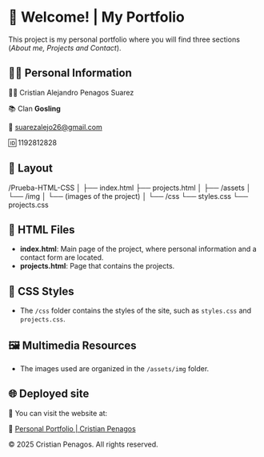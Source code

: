 # 👋 Welcome! | My Portfolio
This project is my personal portfolio where you will find three sections (*About me, Projects and Contact*).

## 💁‍♂️ Personal Information
🙋‍♂️ Cristian Alejandro Penagos Suarez

📚 Clan **Gosling**

📧 suarezalejo26@gmail.com

🆔 1192812828

## 📁 Layout
/Prueba-HTML-CSS
│
├── index.html
├── projects.html
│
├── /assets
│   └── /img
│       └── (images of the project)
│
└── /css
    └── styles.css
    └── projects.css

## 📂 HTML Files

- **index.html**: Main page of the project, where personal information and a contact form are located.
- **projects.html**: Page that contains the projects.

## 🎨 CSS Styles

- The `/css` folder contains the styles of the site, such as `styles.css` and `projects.css`.

## 🖼️ Multimedia Resources

- The images used are organized in the `/assets/img` folder.

## 🌐 Deployed site
📍 You can visit the website at:

🔗 [Personal Portfolio | Cristian Penagos](https://xxcpfirexx.github.io/Prueba-HTML-CSS/index.html)

© 2025 Cristian Penagos. All rights reserved.
